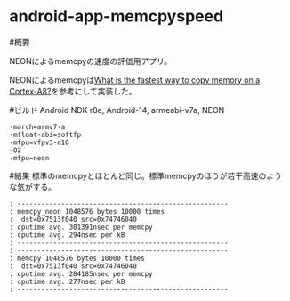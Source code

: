 android-app-memcpyspeed
=======================

#概要

NEONによるmemcpyの速度の評価用アプリ。

NEONによるmemcpyは[What is the fastest way to copy memory on a Cortex-A8?](http://infocenter.arm.com/help/index.jsp?topic=/com.arm.doc.faqs/ka13544.html)を参考にして実装した。


#ビルド
Android NDK r8e, Android-14, armeabi-v7a, NEON

	-march=armv7-a
	-mfloat-abi=softfp
	-mfpu=vfpv3-d16
	-O2
	-mfpu=neon 


#結果
標準のmemcpyとほとんど同じ。標準memcpyのほうが若干高速のような気がする。

	: -----------------------------------------------------
	: memcpy_neon 1048576 bytes 10000 times
	:  dst=0x7513f040 src=0x74746040
	: cputime avg. 301391nsec per memcpy
	: cputime avg. 294nsec per kB
	: -----------------------------------------------------
	: -----------------------------------------------------
	: memcpy 1048576 bytes 10000 times
	:  dst=0x7513f040 src=0x74746040
	: cputime avg. 284185nsec per memcpy
	: cputime avg. 277nsec per kB
	: -----------------------------------------------------

